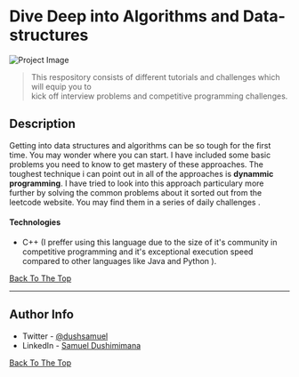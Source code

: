 # Dive Deep into Algorithms and Data-structures

![Project Image](https://www.naukri.com/learning/articles/wp-content/uploads/sites/11/2020/05/2167870_21e8.jpg)

> This respository consists of different tutorials and challenges which will equip you to  
> kick off interview problems and competitive programming challenges.


## Description
Getting into data structures and algorithms can be so tough for the first time. You may wonder where you can start.
I have included some basic problems you need to know to get mastery of these approaches.
The toughest technique i can point out in all of the approaches is **dynammic programming**.
I have tried to look into this approach particulary more further by solving the common problems about it sorted out from the leetcode website. 
You may find them in a series of daily challenges .

#### Technologies
- C++ (I preffer  using this language due to the size of it's community in competitive programming and it's exceptional execution speed
compared to other languages like Java and Python ).

[Back To The Top](#read-me-template)

---
## Author Info

- Twitter - [@dushsamuel](https://twitter.com/dushsamuel)
- LinkedIn - [Samuel Dushimimana](https://www.linkedin.com/in/samuel-dushimimana-364a19194/)

[Back To The Top](#read-me-template)

